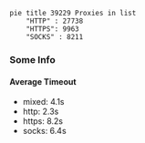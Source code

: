 
```mermaid
pie title 39229 Proxies in list
    "HTTP" : 27738
    "HTTPS": 9963
    "SOCKS" : 8211
```

### Some Info
#### Average Timeout

- mixed: 4.1s
- http: 2.3s
- https: 8.2s
- socks: 6.4s